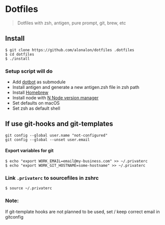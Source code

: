 # Dotfiles
> Dotfiles with zsh, antigen, pure prompt, git, brew, etc

## Install
```
$ git clone https://github.com/alonalon/dotfiles .dotfiles
$ cd dotfiles
$ ./install
```

### Setup script will do
- Add [dotbot](https://github.com/anishathalye/dotbot) as submodule
- Install antigen and generate a new antigen.zsh file in zsh path
- Install [Homebrew](https://github.com/Homebrew/brew)
- Install node with [N Node version manager](https://github.com/tj/n)
- Set defaults on macOS
- Set zsh as default shell


## If use git-hooks and git-templates

```
git config --global user.name "not-configured"
git config --global --unset user.email
```
#### Export variables for git
```
$ echo "export WORK_EMAIL=email@my-business.com" >> ~/.privaterc
$ echo "export WORK_GIT_HOSTNAME=some-hostname" >> ~/.privaterc
```


### Link `.privaterc` to sourcefiles in zshrc

```
$ source ~/.privaterc
```

### Note:
If git-template hooks are not planned to be used, set / keep correct email in gitconfig
